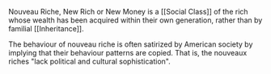 Nouveau Riche, New Rich or New Money is a [[Social Class]] of the rich whose wealth has been acquired within their own generation, rather than by familial [[Inheritance]].

The behaviour of nouveau riche is often satirized by American society by implying that their behaviour patterns are copied. That is, the nouveaux riches "lack political and cultural sophistication".